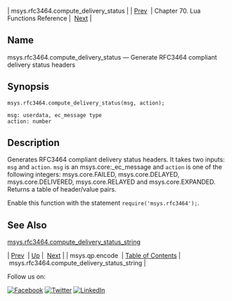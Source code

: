 | msys.rfc3464.compute_delivery_status |
| [Prev](lua.ref.msys.qp.encode.php)  | Chapter 70. Lua Functions Reference |  [Next](lua.ref.msys.rfc3464.compute_delivery_status_string.php) |

<a name="lua.ref.msys.rfc3464.compute_delivery_status"></a>
## Name

msys.rfc3464.compute_delivery_status — Generate RFC3464 compliant delivery status headers

<a name="idp18367696"></a>
## Synopsis

`msys.rfc3464.compute_delivery_status(msg, action);`

```
msg: userdata, ec_message type
action: number
```
<a name="idp18370736"></a>
## Description

Generates RFC3464 compliant delivery status headers. It takes two inputs: `msg` and `action`. `msg` is an msys.core:_ec_message and `action` is one of the following integers: msys.core.FAILED, msys.core.DELAYED, msys.core.DELIVERED, msys.core.RELAYED and msys.core.EXPANDED. Returns a table of header/value pairs.

Enable this function with the statement `require('msys.rfc3464');`.

<a name="idp18375584"></a>
## See Also

[msys.rfc3464.compute_delivery_status_string](lua.ref.msys.rfc3464.compute_delivery_status_string.php "msys.rfc3464.compute_delivery_status_string")

| [Prev](lua.ref.msys.qp.encode.php)  | [Up](lua.function.details.php) |  [Next](lua.ref.msys.rfc3464.compute_delivery_status_string.php) |
| msys.qp.encode  | [Table of Contents](index.php) |  msys.rfc3464.compute_delivery_status_string |

Follow us on:

[![Facebook](https://support.messagesystems.com/images/icon-facebook.png)](http://www.facebook.com/messagesystems) [![Twitter](https://support.messagesystems.com/images/icon-twitter.png)](http://twitter.com/#!/MessageSystems) [![LinkedIn](https://support.messagesystems.com/images/icon-linkedin.png)](http://www.linkedin.com/company/message-systems)
